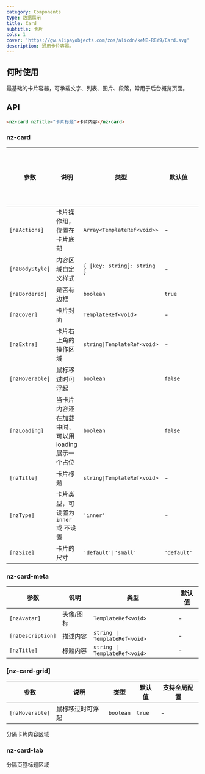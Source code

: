 ```yaml
---
category: Components
type: 数据展示
title: Card
subtitle: 卡片
cols: 1
cover: 'https://gw.alipayobjects.com/zos/alicdn/keNB-R8Y9/Card.svg'
description: 通用卡片容器。
---
```



## 何时使用

最基础的卡片容器，可承载文字、列表、图片、段落，常用于后台概览页面。


## API

```html
<nz-card nzTitle="卡片标题">卡片内容</nz-card>
```

### nz-card

| 参数            | 说明                                                | 类型                        | 默认值      | 支持全局配置 |
| --------------- | --------------------------------------------------- | --------------------------- | ----------- | ------------ |
| `[nzActions]`   | 卡片操作组，位置在卡片底部                          | `Array<TemplateRef<void>>`  | -           |
| `[nzBodyStyle]` | 内容区域自定义样式                                  | `{ [key: string]: string }` | -           |
| `[nzBordered]`  | 是否有边框                                          | `boolean`                   | `true`      | ✅            |
| `[nzCover]`     | 卡片封面                                            | `TemplateRef<void>`         | -           |
| `[nzExtra]`     | 卡片右上角的操作区域                                | `string\|TemplateRef<void>` | -           |
| `[nzHoverable]` | 鼠标移过时可浮起                                    | `boolean`                   | `false`     | ✅            |
| `[nzLoading]`   | 当卡片内容还在加载中时，可以用 loading 展示一个占位 | `boolean`                   | `false`     |
| `[nzTitle]`     | 卡片标题                                            | `string\|TemplateRef<void>` | -           |
| `[nzType]`      | 卡片类型，可设置为 `inner` 或 不设置                | `'inner'`                   | -           |
| `[nzSize]`      | 卡片的尺寸                                          | `'default'\|'small'`        | `'default'` | ✅            |

### nz-card-meta

| 参数              | 说明      | 类型                          | 默认值 |
| ----------------- | --------- | ----------------------------- | ------ |
| `[nzAvatar]`      | 头像/图标 | `TemplateRef<void>`           | -      |
| `[nzDescription]` | 描述内容  | `string \| TemplateRef<void>` | -      |
| `[nzTitle]`       | 标题内容  | `string \| TemplateRef<void>` | -      |

### [nz-card-grid]

| 参数            | 说明             | 类型      | 默认值 | 支持全局配置 |
| --------------- | ---------------- | --------- | ------ | ------------ |
| `[nzHoverable]` | 鼠标移过时可浮起 | `boolean` | `true` | -            |

分隔卡片内容区域

### nz-card-tab

分隔页签标题区域

